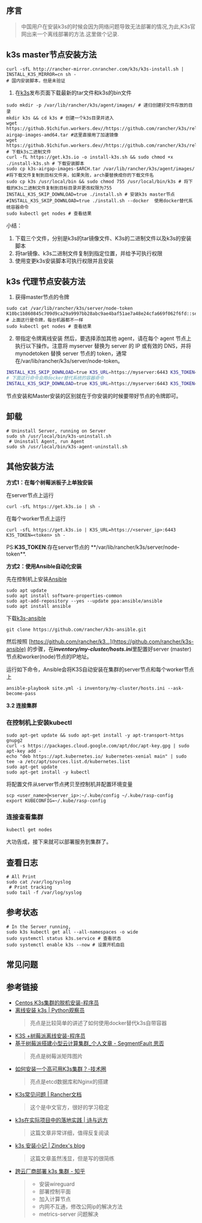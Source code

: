 ## 序言

>中国用户在安装k3s的时候会因为网络问题导致无法部署的情况,为此,K3s官网出来一个离线部署的方法.这里做个记录.

<!-- more -->
## k3s master节点安装方法

```shell
curl -sfL http://rancher-mirror.cnrancher.com/k3s/k3s-install.sh | INSTALL_K3S_MIRROR=cn sh -
# 国内安装脚本，但是未验证
```

1. 在[k3s](https://github.com/rancher/k3s/releases)发布页面下载最新的tar文件和k3s的bin文件
```shell
sudo mkdir -p /var/lib/rancher/k3s/agent/images/ # 递归创建好文件存放的目录
mkdir k3s && cd k3s # 创建一个k3s目录并进入
wget https://github.91chifun.workers.dev//https://github.com/rancher/k3s/releases/download/v1.19.4%2Bk3s1/k3s-airgap-images-amd64.tar #这里直接用了加速镜像
wget https://github.91chifun.workers.dev//https://github.com/rancher/k3s/releases/download/v1.19.4%2Bk3s1/k3s # 下载k3s二进制文件
curl -fL https://get.k3s.io -o install-k3s.sh && sudo chmod +x ./install-k3s.sh # 下载安装脚本
sudo cp k3s-airgap-images-$ARCH.tar /var/lib/rancher/k3s/agent/images/ #将下载文件复制到目标文件夹，如果失败，arch要替换成你的下载文件名
sudo cp k3s /usr/local/bin && sudo chmod 755 /usr/local/bin/k3s # 将下载的K3s二进制文件复制到目标目录并更改权限为755 
INSTALL_K3S_SKIP_DOWNLOAD=true ./install.sh # 安装k3s master节点
#INSTALL_K3S_SKIP_DOWNLOAD=true ./install.sh --docker  使用docker替代系统容器命令
sudo kubectl get nodes # 查看结果
```
小结：
1. 下载三个文件，分别是k3s的tar镜像文件、K3s的二进制文件以及k3s的安装脚本
2. 将tar镜像、k3s二进制文件复制到指定位置，并给予可执行权限
3. 使用变更k3s安装脚本可执行权限并且安装

## k3s 代理节点安装方法
1. 获得master节点的令牌
```shell
sudo cat /var/lib/rancher/k3s/server/node-token 
K10bc1b860845c709d9ca29a9997bb28abc9ae4baf51ae7a48e24cfa669f062f6fd::server:6985a3b11e7b4c38479ccd06ad9cf669
# 上面这行是令牌，每台机器都不一样
sudo kubectl get nodes # 查看结果
```
2. 带指定令牌离线安装
然后，要选择添加其他 agent，请在每个 agent 节点上执行以下操作。注意将 myserver 替换为 server 的 IP 或有效的 DNS，并将 mynodetoken 替换 server 节点的 token，通常在/var/lib/rancher/k3s/server/node-token。

```sh
INSTALL_K3S_SKIP_DOWNLOAD=true K3S_URL=https://myserver:6443 K3S_TOKEN=mynodetoken ./install.sh
# 下面这行命令会用docker替代系统的容器命令
INSTALL_K3S_SKIP_DOWNLOAD=true K3S_URL=https://myserver:6443 K3S_TOKEN=mynodetoken ./install.sh --docker
```
节点安装和Master安装的区别就在于你安装的时候要带好节点的令牌即可。

## 卸载
```shell
# Uninstall Server, running on Server
sudo sh /usr/local/bin/k3s-uninstall.sh
 # Uninstall Agent, run Agent
sudo sh /usr/local/bin/k3s-agent-uninstall.sh

```
## 其他安装方法
**方式1：在每个树莓派板子上单独安装**

在server节点上运行

```
curl -sfL https://get.k3s.io | sh -

```

在每个worker节点上运行

```
curl -sfL https://get.k3s.io | K3S_URL=https://<server_ip>:6443 K3S_TOKEN=<token> sh -

```

PS:**K3S\_TOKEN**:存在server节点的 \*\*/var/lib/rancher/k3s/server/node\-token\*\*.

**方式2：使用Ansible自动化安装**

先在控制机上安装[Ansible](https://github.com/ansible/ansible)

```shell
sudo apt update
sudo apt install software-properties-common
sudo apt-add-repository --yes --update ppa:ansible/ansible
sudo apt install ansible

```

下载[k3s\-ansible](https://github.com/rancher/k3s-ansible)

```
git clone https://github.com/rancher/k3s-ansible.git

```

然后按照 [https://github.com/rancher/k3...](https://github.com/rancher/k3s-ansible) 的步骤，在***inventory/my\-cluster/hosts.ini***里配置好server (master) 节点和worker(node)节点的IP地址。

运行如下命令，Ansible会将K3S自动安装在集群的server节点和每个worker节点上

```
ansible-playbook site.yml -i inventory/my-cluster/hosts.ini --ask-become-pass
```
**3.2 连接集群**

### 在控制机上安装kubectl

```
sudo apt-get update && sudo apt-get install -y apt-transport-https gnupg2
curl -s https://packages.cloud.google.com/apt/doc/apt-key.gpg | sudo apt-key add -
echo "deb https://apt.kubernetes.io/ kubernetes-xenial main" | sudo tee -a /etc/apt/sources.list.d/kubernetes.list
sudo apt-get update
sudo apt-get install -y kubectl

```

将配置文件从server节点拷贝至控制机并配置环境变量

```
scp <user_name>@<server_ip>:~/.kube/config ~/.kube/rasp-config
export KUBECONFIG=~/.kube/rasp-config

```

### 连接查看集群

```
kubectl get nodes

```

大功告成，接下来就可以部署服务到集群了。

## 查看日志
```shell 
# All Print
sudo cat /var/log/syslog
 # Print tracking
sudo tail -f /var/log/syslog

```
## 参考状态
```shell
# In the Server running,
sudo k3s kubectl get all --all-namespaces -o wide
sudo systemctl status k3s.service # 查看状态
sudo systemctl enable k3s --now # 设置开机自启
```


## 常见问题
 




 ## 参考链接
 * [Centos K3s集群的脱机安装-程序员](https://www.programmersought.com/article/31165075635/)
 * [离线安装 k3s | Python观察员](https://jiaxin.im/blog/chi-xian-an-zhuang-k3/)
   > 亮点是比较简单的讲述了如何使用docker替代k3s自带容器
 * [K3S +树莓派离线安装-程序员](https://programmersought.com/article/70452937604/)
 * [基于树莓派搭建小型云计算集群_个人文章 - SegmentFault 思否](https://segmentfault.com/a/1190000022923611?utm_source=sf-related)
   > 亮点是树莓派矩阵图片
 * [如何安装一个高可用K3s集群？-技术圈](https://jishuin.proginn.com/p/763bfbd2cfe9)
   >亮点是etcd数据库和Nginx的搭建
 * [K3s常见问题 | Rancher文档](https://docs.rancher.cn/docs/k3s/faq/_index/)
   >这个是中文官方，很好的学习稳定
 * [k3s在实际项目中的落地实践 | 诗与远方](https://sjt157.top/2019/11/08/k3s%E5%9C%A8%E5%AE%9E%E9%99%85%E9%A1%B9%E7%9B%AE%E4%B8%AD%E7%9A%84%E8%90%BD%E5%9C%B0%E5%AE%9E%E8%B7%B5/)
     > 这篇文章非常详细，值得反复阅读
* [k3s 安装小记 | Zindex's blog](http://zxc0328.github.io/2019/06/04/k3s-setup/)
  > 这篇文章虽然浅显，但是写的很简练
* [跨云厂商部署 k3s 集群 - 知乎](https://zhuanlan.zhihu.com/p/149395743)
  > * 安装wireguard
  > * 部署控制平面
  > * 加入计算节点
  > * 内网不互通，修改公网ip的解决方法
  > * metrics-server 问题解决